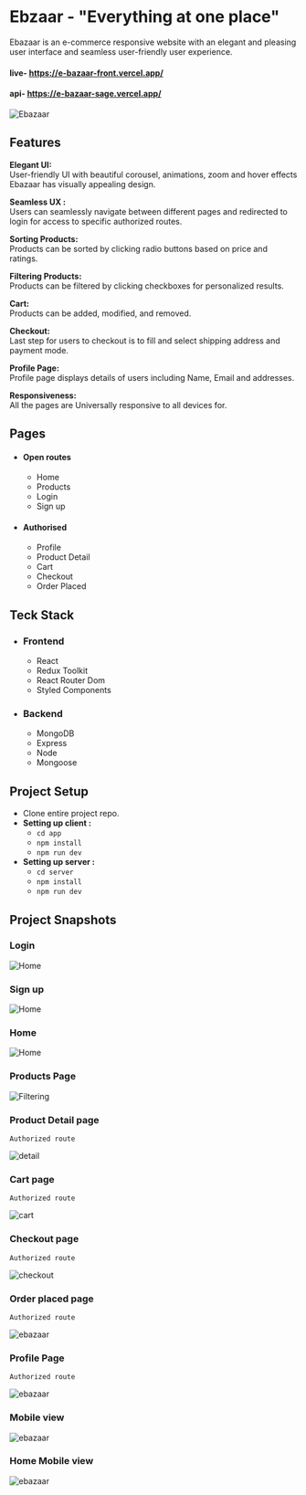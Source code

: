 # Ebzaar - "Everything at one place"

Ebazaar is an e-commerce responsive website with an elegant and pleasing user interface and seamless user-friendly user experience.

#### live-  <https://e-bazaar-front.vercel.app/>

#### api-   <https://e-bazaar-sage.vercel.app/>

![Ebazaar](https://i.ibb.co/615PqWf/home-large.png)

## Features

**Elegant UI:**<br />
User-friendly UI with beautiful corousel, animations, zoom and hover effects Ebazaar has visually appealing design.

**Seamless UX :**<br />
Users can seamlessly navigate between different pages and redirected to login for access to specific authorized routes.

**Sorting Products:**<br />
Products can be sorted by clicking radio buttons based on price and ratings.  

**Filtering Products:**<br />
Products can be filtered by clicking checkboxes for personalized results.  

**Cart:**<br />
Products can be added, modified, and removed.  

**Checkout:**<br />
Last step for users to checkout is to fill and select shipping address and payment mode.  

**Profile Page:**<br />
Profile page displays details of users including Name, Email and addresses.  

**Responsiveness:**<br />
All the pages are Universally responsive to all devices for.  

## Pages

- #### Open routes

  - Home
  - Products
  - Login
  - Sign up

- #### Authorised

  - Profile
  - Product Detail
  - Cart
  - Checkout
  - Order Placed

## Teck Stack

- ### Frontend

  - React
  - Redux Toolkit
  - React Router Dom
  - Styled Components

- ### Backend

  - MongoDB
  - Express
  - Node
  - Mongoose

## Project Setup

- Clone entire project repo.
- **Setting up client :**
  - `cd app`
  - `npm install`
  - `npm run dev`
- **Setting up server :**
  - `cd server`
  - `npm install`
  - `npm run dev`

## Project Snapshots

### Login

![Home](https://i.ibb.co/DRkqTwb/login.png)

### Sign up

![Home](https://i.ibb.co/JmT2gL9/signupvalidations.png)

### Home

![Home](https://i.ibb.co/615PqWf/home-large.png)

### Products Page

![Filtering](https://i.ibb.co/9bXhfMb/productslarge.png)

### Product Detail page

` Authorized route `

![detail](https://i.ibb.co/dGwr1pQ/productpage.png)

### Cart page

` Authorized route `

![cart](https://i.ibb.co/7Q6Syjb/cart.png)

### Checkout page

` Authorized route `

![checkout](https://i.ibb.co/vY2N9YJ/checkoutform.png)

### Order placed page

` Authorized route `

![ebazaar](https://i.ibb.co/DpzCVJ0/orderplaced.png)

### Profile Page

` Authorized route `

![ebazaar](https://i.ibb.co/vcJMWt5/profile.png)

### Mobile view

![ebazaar](https://i.ibb.co/TWc28cZ/filtersortmobile.png)

### Home Mobile view

![ebazaar](https://i.ibb.co/JFtSMqw/home-mobile.png)
